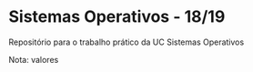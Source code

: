 # Sistemas Operativos - 18/19

Repositório para o trabalho prático da UC Sistemas Operativos


Nota: valores
